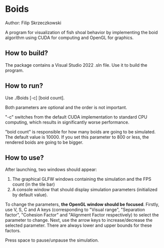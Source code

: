 # Boids

Author: Filip Skrzeczkowski

A program for visualization of fish shoal behavior by implementing the boid algorithm using CUDA for computing and OpenGL for graphics.

## How to build?

The package contains a Visual Studio 2022 .sln file. Use it to build the program.

## How to run?

Use ./Boids [-c] [boid count].

Both parameters are optional and the order is not important.

"-c" switches from the default CUDA implementation to standard CPU computing, which results in significantly worse performance.

"boid count" is responsible for how many boids are going to be simulated. The default value is 10000.
If you set this parameter to 800 or less, the rendered boids are going to be bigger.

## How to use?

After launching, two windows should appear:
1. The graphical GLFW windows containing the simulation and the FPS count (in the tile bar)
2. A console window that should display simulation parameters (initialized by default value).

To change the parameters, **the OpenGL window should be focused**. Firstly, use V, S, C and A keys
(corresponding to "Visual range", "Separation factor", "Cohesion Factor" and "Alignment Factor respectively)
to select the parameter to change. Next, use the arrow keys to increase/decrease the selected parameter.
There are always lower and upper bounds for these factors.

Press space to pause/unpause the simulation.

